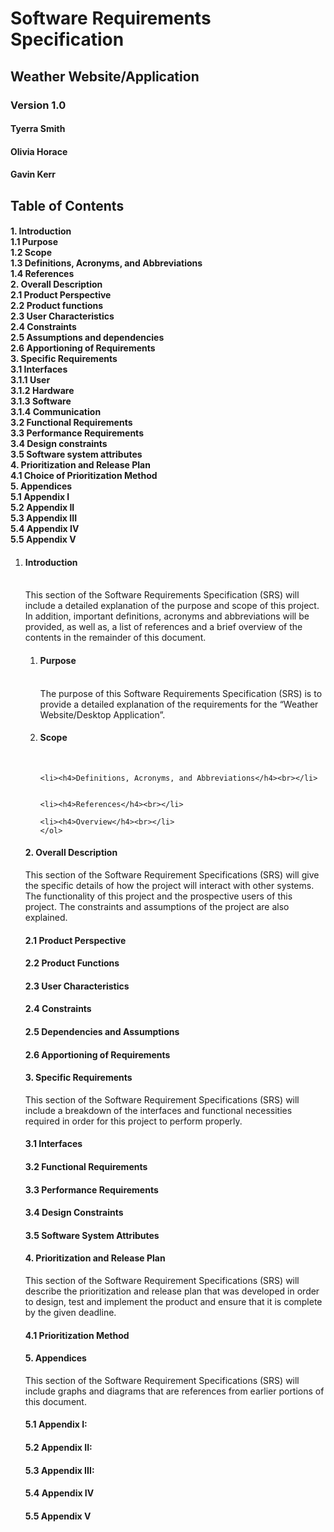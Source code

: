 # Software Requirements Specification
## Weather Website/Application
### Version 1.0
#### Tyerra Smith
#### Olivia Horace
#### Gavin Kerr
 
## Table of Contents
#### 1.   Introduction<br>1.1         Purpose<br>1.2         Scope<br>1.3         Definitions, Acronyms, and Abbreviations<br>1.4         References<br>2.   Overall Description<br>2.1         Product Perspective<br>2.2         Product functions<br>2.3         User Characteristics<br>2.4         Constraints<br>2.5         Assumptions and dependencies<br>2.6         Apportioning of Requirements<br>3.   Specific Requirements<br>3.1         Interfaces<br>3.1.1    User<br>3.1.2    Hardware<br>3.1.3    Software<br>3.1.4    Communication<br>3.2         Functional Requirements<br>3.3         Performance Requirements<br>3.4         Design constraints<br>3.5         Software system attributes<br>4.   Prioritization and Release Plan<br>4.1         Choice of Prioritization Method<br>5.   Appendices<br>5.1         Appendix I<br>5.2         Appendix II<br>5.3         Appendix III<br>5.4         Appendix IV<br>5.5         Appendix V
 
 
 
 
<ol>
<li><h4>Introduction</h4><br>This section of the Software Requirements Specification (SRS) will include a detailed explanation of the purpose and scope of this project. In addition, important definitions, acronyms and abbreviations will be provided, as well as, a list of references and a brief overview of the contents in the remainder of this document.</li>
	<ol>
    <li><h4>Purpose</h4><br>The purpose of this Software Requirements Specification (SRS) is to provide a detailed explanation of the requirements for the “Weather Website/Desktop Application”.</li>
	<li><h4>Scope</h4><br></li>
 
    <li><h4>Definitions, Acronyms, and Abbreviations</h4><br></li>
 
 
    <li><h4>References</h4><br></li>
 
    <li><h4>Overview</h4><br></li>
	</ol>
 
</ol>
 
 
 
 
 
 






#### 2.    Overall Description
 
This section of the Software Requirement Specifications (SRS) will give the specific details of how the project will interact with other systems. The functionality of this project and the prospective users of this project. The constraints and assumptions of the project are also explained.
 
#### 2.1   	Product Perspective
 
#### 2.2   	Product Functions
 
#### 2.3   	User Characteristics
 
 
#### 2.4   	Constraints
#### 2.5   	Dependencies and Assumptions
#### 2.6   	Apportioning of Requirements
 
 
 
 
 
 
 
 
 







#### 3.   Specific Requirements
 
This section of the Software Requirement Specifications (SRS) will include a breakdown of the interfaces and functional necessities required in order for this project to perform properly.
 
#### 3.1   	Interfaces
 
#### 3.2   	Functional Requirements
 
#### 3.3   	Performance Requirements
 
 
#### 3.4   	Design Constraints
#### 3.5   	Software System Attributes
 
 
 
 
 
 
 
 
 
 









#### 4.   Prioritization and Release Plan
 
This section of the Software Requirement Specifications (SRS) will describe the prioritization and release plan that was developed in order to design, test and implement the product and ensure that it is complete by the given deadline.
 
#### 4.1   	Prioritization Method
 
 
 
 
 
 
 
 
 
 
 
 
 
 
 
 
 
 








#### 5.   Appendices
 
This section of the Software Requirement Specifications (SRS) will include graphs and diagrams that are references from earlier portions of this document.
 
#### 5.1   	Appendix I:
 
#### 5.2   	Appendix II:
 
#### 5.3   	Appendix III:
 
 
#### 5.4   	Appendix IV
#### 5.5   	Appendix V